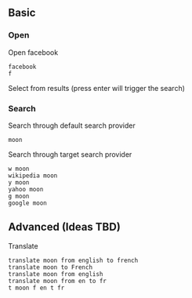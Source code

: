 ## Basic

### Open

Open facebook
```
facebook
f
```
Select from results (press enter will trigger the search)

### Search

Search through default search provider
```
moon
```

Search through target search provider

```
w moon
wikipedia moon
y moon
yahoo moon
g moon
google moon
```

## Advanced (Ideas TBD)

Translate

```
translate moon from english to french
translate moon to French
translate moon from english
translate moon from en to fr
t moon f en t fr
```

